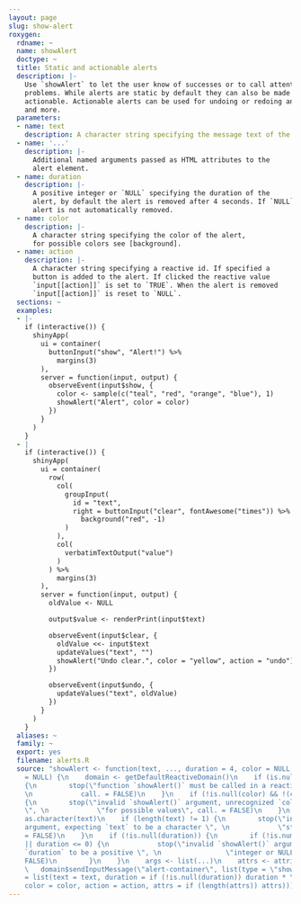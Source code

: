 ```yaml
---
layout: page
slug: show-alert
roxygen:
  rdname: ~
  name: showAlert
  doctype: ~
  title: Static and actionable alerts
  description: |-
    Use `showAlert` to let the user know of successes or to call attention to
    problems. While alerts are static by default they can also be made
    actionable. Actionable alerts can be used for undoing or redoing an action
    and more.
  parameters:
  - name: text
    description: A character string specifying the message text of the alert.
  - name: '...'
    description: |-
      Additional named arguments passed as HTML attributes to the
      alert element.
  - name: duration
    description: |-
      A positive integer or `NULL` specifying the duration of the
      alert, by default the alert is removed after 4 seconds. If `NULL` the
      alert is not automatically removed.
  - name: color
    description: |-
      A character string specifying the color of the alert,
      for possible colors see [background].
  - name: action
    description: |-
      A character string specifying a reactive id. If specified a
      button is added to the alert. If clicked the reactive value
      `input[[action]]` is set to `TRUE`. When the alert is removed
      `input[[action]]` is reset to `NULL`.
  sections: ~
  examples:
  - |-
    if (interactive()) {
      shinyApp(
        ui = container(
          buttonInput("show", "Alert!") %>%
            margins(3)
        ),
        server = function(input, output) {
          observeEvent(input$show, {
            color <- sample(c("teal", "red", "orange", "blue"), 1)
            showAlert("Alert", color = color)
          })
        }
      )
    }
  - |
    if (interactive()) {
      shinyApp(
        ui = container(
          row(
            col(
              groupInput(
                id = "text",
                right = buttonInput("clear", fontAwesome("times")) %>%
                  background("red", -1)
              )
            ),
            col(
              verbatimTextOutput("value")
            )
          ) %>%
            margins(3)
        ),
        server = function(input, output) {
          oldValue <- NULL

          output$value <- renderPrint(input$text)

          observeEvent(input$clear, {
            oldValue <<- input$text
            updateValues("text", "")
            showAlert("Undo clear.", color = "yellow", action = "undo")
          })

          observeEvent(input$undo, {
            updateValues("text", oldValue)
          })
        }
      )
    }
  aliases: ~
  family: ~
  export: yes
  filename: alerts.R
  source: "showAlert <- function(text, ..., duration = 4, color = NULL, \n    action
    = NULL) {\n    domain <- getDefaultReactiveDomain()\n    if (is.null(domain))
    {\n        stop(\"function `showAlert()` must be called in a reactive context\",
    \n            call. = FALSE)\n    }\n    if (!is.null(color) && !(color %in% .colors))
    {\n        stop(\"invalid `showAlert()` argument, unrecognized `color` , see ?background
    \", \n            \"for possible values\", call. = FALSE)\n    }\n    text <-
    as.character(text)\n    if (length(text) != 1) {\n        stop(\"invalid `showAlert()`
    argument, expecting `text` to be a character \", \n            \"string\", call.
    = FALSE)\n    }\n    if (!is.null(duration)) {\n        if (!is.numeric(duration)
    || duration <= 0) {\n            stop(\"invalid `showAlert()` argument, expecting
    `duration` to be a positive \", \n                \"integer or NULL\", call. =
    FALSE)\n        }\n    }\n    args <- list(...)\n    attrs <- attribs(args)\n
    \   domain$sendInputMessage(\"alert-container\", list(type = \"show\", \n        data
    = list(text = text, duration = if (!is.null(duration)) duration * \n            1000,
    color = color, action = action, attrs = if (length(attrs)) attrs)))\n}"
---
```

